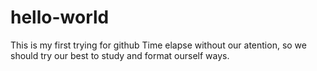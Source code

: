 # hello-world
This is my first trying for github
Time elapse without our atention, so we should try our best to study and format ourself ways.
